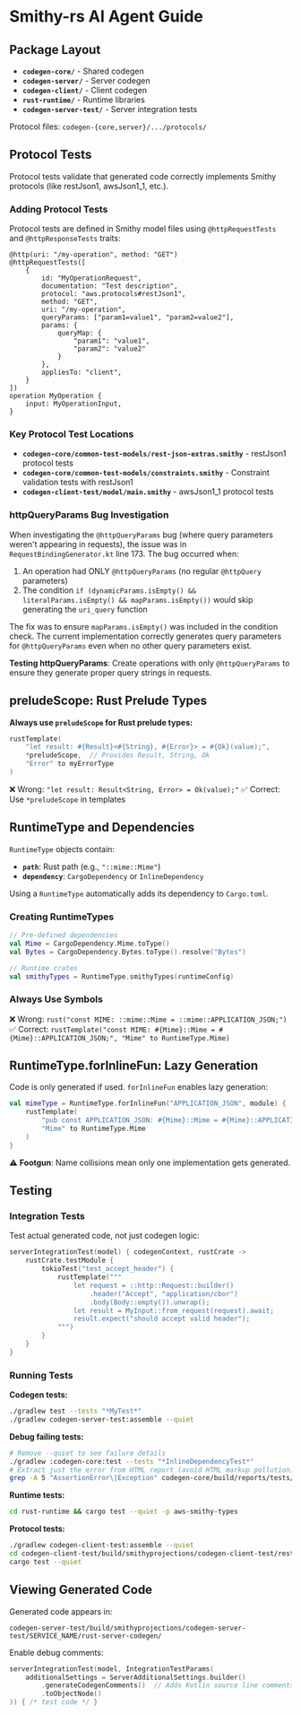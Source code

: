 # Smithy-rs AI Agent Guide

## Package Layout

- **`codegen-core/`** - Shared codegen
- **`codegen-server/`** - Server codegen
- **`codegen-client/`** - Client codegen
- **`rust-runtime/`** - Runtime libraries
- **`codegen-server-test/`** - Server integration tests

Protocol files: `codegen-{core,server}/.../protocols/`

## Protocol Tests

Protocol tests validate that generated code correctly implements Smithy protocols (like restJson1, awsJson1_1, etc.).

### Adding Protocol Tests

Protocol tests are defined in Smithy model files using `@httpRequestTests` and `@httpResponseTests` traits:

```smithy
@http(uri: "/my-operation", method: "GET")
@httpRequestTests([
    {
        id: "MyOperationRequest",
        documentation: "Test description",
        protocol: "aws.protocols#restJson1",
        method: "GET",
        uri: "/my-operation",
        queryParams: ["param1=value1", "param2=value2"],
        params: {
            queryMap: {
                "param1": "value1",
                "param2": "value2"
            }
        },
        appliesTo: "client",
    }
])
operation MyOperation {
    input: MyOperationInput,
}
```

### Key Protocol Test Locations

- **`codegen-core/common-test-models/rest-json-extras.smithy`** - restJson1 protocol tests
- **`codegen-core/common-test-models/constraints.smithy`** - Constraint validation tests with restJson1
- **`codegen-client-test/model/main.smithy`** - awsJson1_1 protocol tests

### httpQueryParams Bug Investigation

When investigating the `@httpQueryParams` bug (where query parameters weren't appearing in requests), the issue was in `RequestBindingGenerator.kt` line 173. The bug occurred when:

1. An operation had ONLY `@httpQueryParams` (no regular `@httpQuery` parameters)
2. The condition `if (dynamicParams.isEmpty() && literalParams.isEmpty() && mapParams.isEmpty())` would skip generating the `uri_query` function

The fix was to ensure `mapParams.isEmpty()` was included in the condition check. The current implementation correctly generates query parameters for `@httpQueryParams` even when no other query parameters exist.

**Testing httpQueryParams**: Create operations with only `@httpQueryParams` to ensure they generate proper query strings in requests.

## preludeScope: Rust Prelude Types

**Always use `preludeScope` for Rust prelude types:**

```kotlin
rustTemplate(
    "let result: #{Result}<#{String}, #{Error}> = #{Ok}(value);",
    *preludeScope,  // Provides Result, String, Ok
    "Error" to myErrorType
)
```

❌ Wrong: `"let result: Result<String, Error> = Ok(value);"`
✅ Correct: Use `*preludeScope` in templates

## RuntimeType and Dependencies

`RuntimeType` objects contain:
- **`path`**: Rust path (e.g., `"::mime::Mime"`)
- **`dependency`**: `CargoDependency` or `InlineDependency`

Using a `RuntimeType` automatically adds its dependency to `Cargo.toml`.

### Creating RuntimeTypes

```kotlin
// Pre-defined dependencies
val Mime = CargoDependency.Mime.toType()
val Bytes = CargoDependency.Bytes.toType().resolve("Bytes")

// Runtime crates
val smithyTypes = RuntimeType.smithyTypes(runtimeConfig)
```

### Always Use Symbols

❌ Wrong: `rust("const MIME: ::mime::Mime = ::mime::APPLICATION_JSON;")`
✅ Correct: `rustTemplate("const MIME: #{Mime}::Mime = #{Mime}::APPLICATION_JSON;", "Mime" to RuntimeType.Mime)`

## RuntimeType.forInlineFun: Lazy Generation

Code is only generated if used. `forInlineFun` enables lazy generation:

```kotlin
val mimeType = RuntimeType.forInlineFun("APPLICATION_JSON", module) {
    rustTemplate(
        "pub const APPLICATION_JSON: #{Mime}::Mime = #{Mime}::APPLICATION_JSON;",
        "Mime" to RuntimeType.Mime
    )
}
```

⚠️ **Footgun**: Name collisions mean only one implementation gets generated.

## Testing

### Integration Tests
Test actual generated code, not just codegen logic:

```kotlin
serverIntegrationTest(model) { codegenContext, rustCrate ->
    rustCrate.testModule {
        tokioTest("test_accept_header") {
            rustTemplate("""
                let request = ::http::Request::builder()
                    .header("Accept", "application/cbor")
                    .body(Body::empty()).unwrap();
                let result = MyInput::from_request(request).await;
                result.expect("should accept valid header");
            """)
        }
    }
}
```

### Running Tests

**Codegen tests:**
```bash
./gradlew test --tests "*MyTest*"
./gradlew codegen-server-test:assemble --quiet
```

**Debug failing tests:**
```bash
# Remove --quiet to see failure details
./gradlew :codegen-core:test --tests "*InlineDependencyTest*"
# Extract just the error from HTML report (avoid HTML markup pollution)
grep -A 5 "AssertionError\|Exception" codegen-core/build/reports/tests/test/classes/software.amazon.smithy.rust.codegen.core.rustlang.InlineDependencyTest.html
```

**Runtime tests:**
```bash
cd rust-runtime && cargo test --quiet -p aws-smithy-types
```

**Protocol tests:**
```bash
./gradlew codegen-client-test:assemble --quiet
cd codegen-client-test/build/smithyprojections/codegen-client-test/rest_xml_extras/rust-client-codegen
cargo test --quiet
```

## Viewing Generated Code

Generated code appears in:
```
codegen-server-test/build/smithyprojections/codegen-server-test/SERVICE_NAME/rust-server-codegen/
```

Enable debug comments:
```kotlin
serverIntegrationTest(model, IntegrationTestParams(
    additionalSettings = ServerAdditionalSettings.builder()
        .generateCodegenComments()  // Adds Kotlin source line comments
        .toObjectNode()
)) { /* test code */ }
```
